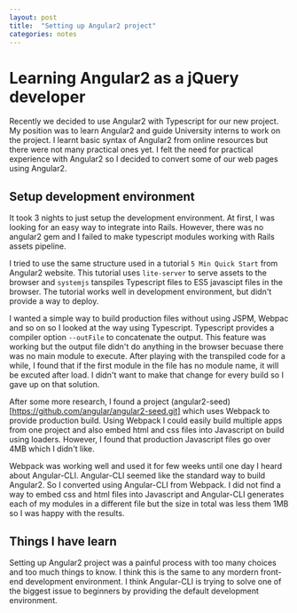 ```yaml
---
layout: post
title:  "Setting up Angular2 project"
categories: notes
---
```


# Learning Angular2 as a jQuery developer

Recently we decided to use Angular2 with Typescript for our new project. My position
was to learn Angular2 and guide University interns to work on the project. I learnt
basic syntax of Angular2 from online resources but there were not many practical
ones yet. I felt the need for practical experience with Angular2 so I decided to
convert some of our web pages using Angular2.

## Setup development environment

It took 3 nights to just setup the development environment. At first, I was looking for
an easy way to integrate into Rails. However, there was no angular2 gem and I failed
to make typescript modules working with Rails assets pipeline.

I tried to use the same structure used in a tutorial `5 Min Quick Start` from Angular2 website.
This tutorial uses `lite-server` to serve assets to the browser and `systemjs`
tanspiles Typescript files to ES5 javascipt files in the browser. The tutorial
works well in development environment, but didn't provide a way to deploy.

I wanted a simple way to build production files without using JSPM, Webpac and so on
so I looked at the way using Typescript. Typescript provides a compiler option `--outFile`
to concatenate the output. This feature was working but the output file didn't do
anything in the browser becuase there was no main module to execute.
After playing with the transpiled code for a while, I found that if the first module
in the file has no module name, it will be excuted after load. I didn't want to
make that change for every build so I gave up on that solution.

After some more research, I found a project (angular2-seed)[https://github.com/angular/angular2-seed.git]
which uses Webpack to provide production build. Using Webpack I could easily
build multiple apps from one project and also embed html and css files into Javascript
on build using loaders. However, I found that production Javascript files go over 4MB
which I didn't like.

Webpack was working well and used it for few weeks until one day I heard about
Angular-CLI. Angular-CLI seemed like the standard way to build Angular2. So
I converted using Angular-CLI from Webpack. I did not find a way to embed css
and html files into Javascript and Angular-CLI generates each of my modules in
a different file but the size in total was less them 1MB so I was happy with the results.

## Things I have learn

Setting up Angular2 project was a painful process with too many choices and too much things to know.
I think this is the same to any mordern front-end development environment.
I think Angular-CLI is trying to solve one of the biggest issue to beginners by providing the default
development environment.
